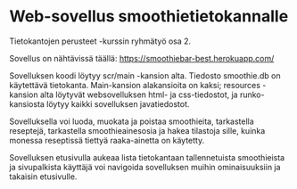 # Web-sovellus smoothietietokannalle

Tietokantojen perusteet -kurssin ryhmätyö osa 2.

Sovellus on nähtävissä täällä: https://smoothiebar-best.herokuapp.com/

Sovelluksen koodi löytyy scr/main -kansion alta. Tiedosto smoothie.db on käytettävä tietokanta.
Main-kansion alakansioita on kaksi; resources -kansion alta löytyvät websovelluksen html- ja css-tiedostot, ja runko-kansiosta löytyy kaikki sovelluksen javatiedostot.

Sovelluksella voi luoda, muokata ja poistaa smoothieita, tarkastella reseptejä, tarkastella smoothieainesosia ja hakea tilastoja sille, kuinka monessa reseptissä tiettyä raaka-ainetta on käytetty. 

Sovelluksen etusivulla aukeaa lista tietokantaan tallennetuista smoothieista ja sivupalkista käyttäjä voi navigoida sovelluksen muihin ominaisuuksiin ja takaisin etusivulle.
